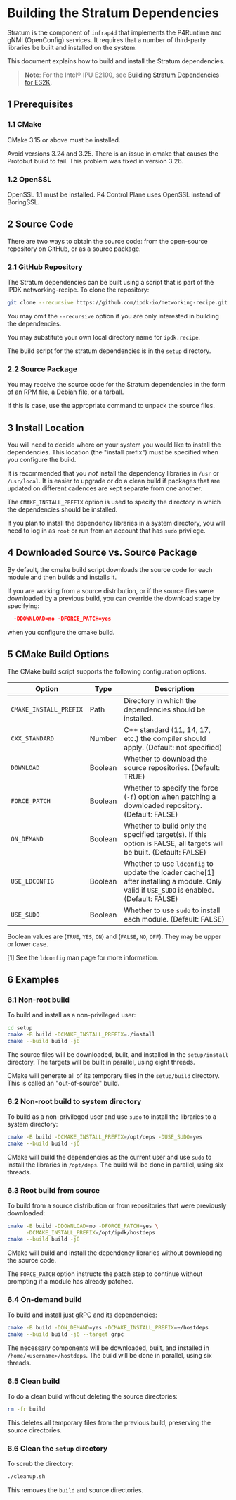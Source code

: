 # Building the Stratum Dependencies

Stratum is the component of `infrap4d` that implements the P4Runtime and gNMI
(OpenConfig) services. It requires that a number of third-party libraries
be built and installed on the system.

This document explains how to build and install the Stratum dependencies.

> **Note**: For the Intel&reg; IPU E2100, see
[Building Stratum Dependencies for ES2K](building-stratum-deps-es2k.md).

## 1 Prerequisites

### 1.1 CMake

CMake 3.15 or above must be installed.

Avoid versions 3.24 and 3.25. There is an issue in cmake that causes the
Protobuf build to fail. This problem was fixed in version 3.26.

### 1.2 OpenSSL

OpenSSL 1.1 must be installed. P4 Control Plane uses OpenSSL instead of
BoringSSL.

## 2 Source Code

There are two ways to obtain the source code: from the open-source repository
on GitHub, or as a source package.

### 2.1 GitHub Repository

The Stratum dependencies can be built using a script that is part of the
IPDK networking-recipe. To clone the repository:

```bash
git clone --recursive https://github.com/ipdk-io/networking-recipe.git ipdk.recipe
```

You may omit the `--recursive` option if you are only interested in building
the dependencies.

You may substitute your own local directory name for `ipdk.recipe`.

The build script for the stratum dependencies is in the `setup` directory.

### 2.2 Source Package

You may receive the source code for the Stratum dependencies in the form of
an RPM file, a Debian file, or a tarball.

If this is case, use the appropriate command to unpack the source files.

## 3 Install Location

You will need to decide where on your system you would like to install the
dependencies. This location (the "install prefix") must be specified when you
configure the build.

It is recommended that you _not_ install the dependency libraries in `/usr` or
`/usr/local`. It is easier to upgrade or do a clean build if packages that are
updated on different cadences are kept separate from one another.

The `CMAKE_INSTALL_PREFIX` option is used to specify the directory in which
the dependencies should be installed.

If you plan to install the dependency libraries in a system directory, you will
need to log in as `root` or run from an account that has `sudo` privilege.

## 4 Downloaded Source vs. Source Package

By default, the cmake build script downloads the source code for each module
and then builds and installs it.

If you are working from a source distribution, or if the source files were
downloaded by a previous build, you can override the download stage by
specifying:

```cmake
  -DDOWNLOAD=no -DFORCE_PATCH=yes
```  

when you configure the cmake build.

## 5 CMake Build Options

The CMake build script supports the following configuration options.

| Option | Type | Description |
| ------ | ---- | ----------- |
| `CMAKE_INSTALL_PREFIX` | Path | Directory in which the dependencies should be installed. |
| `CXX_STANDARD` | Number | C++ standard (11, 14, 17, etc.) the compiler should apply. (Default: not specified) |
| `DOWNLOAD` | Boolean | Whether to download the source repositories. (Default: TRUE)
| `FORCE_PATCH` | Boolean | Whether to specify the force (`-f`) option when patching a downloaded repository. (Default: FALSE) |
| `ON_DEMAND` | Boolean | Whether to build only the specified target(s). If this option is FALSE, all targets will be built. (Default: FALSE) |
| `USE_LDCONFIG` | Boolean | Whether to use `ldconfig` to update the loader cache[1] after installing a module. Only valid if `USE_SUDO` is enabled. (Default: FALSE) |
| `USE_SUDO` | Boolean | Whether to use `sudo` to install each module. (Default: FALSE) |

Boolean values are (`TRUE`, `YES`, `ON`) and (`FALSE`, `NO`, `OFF`).
They may be upper or lower case.

[1] See the `ldconfig` man page for more information.

## 6 Examples

### 6.1 Non-root build

To build and install as a non-privileged user:

```bash
cd setup
cmake -B build -DCMAKE_INSTALL_PREFIX=./install
cmake --build build -j8
```

The source files will be downloaded, built, and installed in the `setup/install`
directory. The targets will be built in parallel, using eight threads.

CMake will generate all of its temporary files in the `setup/build` directory.
This is called an "out-of-source" build.

### 6.2 Non-root build to system directory

To build as a non-privileged user and use `sudo` to install the libraries to
a system directory:

```bash
cmake -B build -DCMAKE_INSTALL_PREFIX=/opt/deps -DUSE_SUDO=yes
cmake --build build -j6
```

CMake will build the dependencies as the current user and use `sudo` to
install the libraries in `/opt/deps`. The build will be done in parallel,
using six threads.

### 6.3 Root build from source

To build from a source distribution or from repositories that were previously
downloaded:

```bash
cmake -B build -DDOWNLOAD=no -DFORCE_PATCH=yes \
      -DCMAKE_INSTALL_PREFIX=/opt/ipdk/hostdeps
cmake --build build -j8
```

CMake will build and install the dependency libraries without downloading the
source code.

The `FORCE_PATCH` option instructs the patch step to continue without prompting
if a module has already patched.

### 6.4 On-demand build

To build and install just gRPC and its dependencies:

```bash
cmake -B build -DON_DEMAND=yes -DCMAKE_INSTALL_PREFIX=~/hostdeps
cmake --build build -j6 --target grpc
```

The necessary components will be downloaded, built, and installed in
`/home/<username>/hostdeps`. The build will be done in parallel, using
six threads.

### 6.5 Clean build

To do a clean build without deleting the source directories:

```bash
rm -fr build
```

This deletes all temporary files from the previous build, preserving the
source directories.

### 6.6 Clean the `setup` directory

To scrub the directory:

```bash
./cleanup.sh
```

This removes the `build` and source directories.
